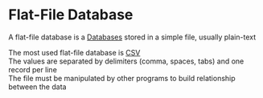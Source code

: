 # Flat-File Database
A flat-file database is a [Databases](./CS50x_Databases.md) stored in a simple file, usually plain-text

The most used flat-file database is [CSV](./CS50x_CSV.md)  
The values are separated by delimiters (comma, spaces, tabs) and one record per line  
The file must be manipulated by other programs to build relationship between the data
